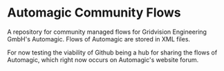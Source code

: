 Automagic Community Flows
=======================

A repository for community managed flows for Gridvision Engineering GmbH's Automagic. Flows of Automagic are stored in XML files.

For now testing the viability of Github being a hub for sharing the flows of Automagic, which right now occurs on Automagic's website forum.

